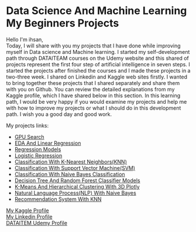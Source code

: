 # Data Science And Machine Learning My Beginners Projects
Hello I'm ihsan,<br>
Today, I will share with you my projects that I have done while improving myself in Data science and Machine learning. I started my self-development path through DATAITEAM courses on the Udemy website and this shared of projects represent the first four step of artificial intelligence in seven steps. I started the projects after finished the courses and I made these projects in a two-three week. I shared on Linkedin and Kaggle web sites firstly. I wanted to bring together these projects that I shared separately and share them with you on Github. You can review the detailed explanations from my Kaggle profile, which I have shared below in this section. In this learning path, I would be very happy if you would examine my projects and help me with how to improve my projects or what I should do in this development path. I wish you a good day and good work.

My projects links:
- [GPU Search](https://www.kaggle.com/code/ihsncnkz/gpu-search)
- [EDA And Linear Regression](https://www.kaggle.com/code/ihsncnkz/eda-and-linear-regression)
- [Regression Models](https://www.kaggle.com/code/ihsncnkz/regression-models)
- [Logistic Regression](https://www.kaggle.com/code/ihsncnkz/logistic-regression)
- [Classification With K-Nearest Neighbors(KNN)](https://www.kaggle.com/code/ihsncnkz/classification-with-k-nearest-neighbors-knn)
- [Classification With Support Vector Machine(SVM)](https://www.kaggle.com/code/ihsncnkz/classification-with-support-vector-machine-svm)
- [Classification With Naive Bayes Classification](https://www.kaggle.com/code/ihsncnkz/classification-with-naive-bayes-classification)
- [Decision Tree And Random Forest Classifier Models](https://www.kaggle.com/code/ihsncnkz/decision-tree-and-random-forest-classifier-models)
- [K-Means And Hierarchical Clustering With 3D Plotly](https://www.kaggle.com/code/ihsncnkz/k-means-and-hierarchical-clustering-with-3d-plotly)
- [Natural Language Process(NLP) With Naive Bayes](https://www.kaggle.com/code/ihsncnkz/natural-language-process-nlp-with-naive-bayes)
- [Recommendation System With KNN](https://www.kaggle.com/code/ihsncnkz/recommendation-system-with-knn)

[My Kaggle Profile](https://www.kaggle.com/ihsncnkz) <br>
[My Linkedin Profile](https://www.linkedin.com/in/ihsan-cenk%C4%B1z-b070a7154/) <br>
[DATAITEM Udemy Profile](https://www.udemy.com/user/datai-team/)
